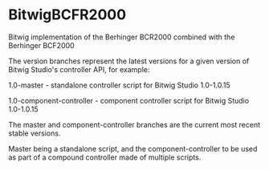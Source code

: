 BitwigBCFR2000
==============

Bitwig implementation of the Berhinger BCR2000 combined with the Berhinger BCF2000

The version branches represent the latest versions for a given version of Bitwig Studio's controller API, for example:


1.0-master - standalone controller script for Bitwig Studio 1.0-1.0.15

1.0-component-controller - component controller script for Bitwig Studio 1.0-1.0.15


The master and component-controller branches are the current most recent stable versions.

Master being a standalone script, and the component-controller to be used as part of a compound controller made of multiple scripts.
